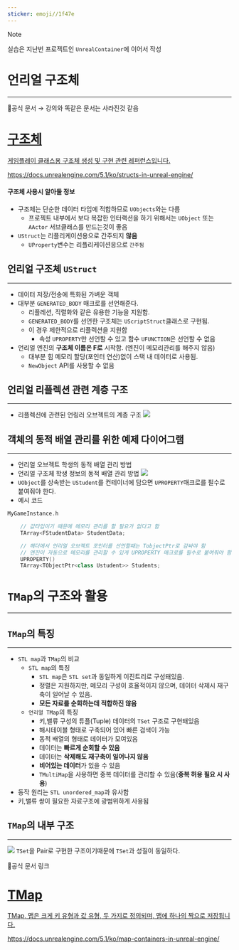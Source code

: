 ```yaml
---
sticker: emoji//1f47e
---
```

> [!note]
> 실습은 지난번 프로젝트인 `UnrealContainer`에 이어서 작성


# 언리얼 구조체
---
🔗공식 문서
→ 강의와 똑같은 문서는 사라진것 같음

<div class="rich-link-card-container"><a class="rich-link-card" href="https://docs.unrealengine.com/5.1/ko/structs-in-unreal-engine/" target="_blank">
	<div class="rich-link-image-container">
		<div class="rich-link-image" style="background-image: url('https://docs.unrealengine.com/5.1/Images/placeholder-social.png')">
	</div>
	</div>
	<div class="rich-link-card-text">
		<h1 class="rich-link-card-title">구조체</h1>
		<p class="rich-link-card-description">
		게임플레이 클래스용 구조체 생성 및 구현 관련 레퍼런스입니다.
		</p>
		<p class="rich-link-href">
		https://docs.unrealengine.com/5.1/ko/structs-in-unreal-engine/
		</p>
	</div>
</a></div>

#### 구조체 사용시 알아둘 정보
- 구조체는 단순한 데이터 타입에 적합하므로 `UObjects`와는 다름
	- 프로젝트 내부에서 보다 복잡한 인터랙션을 하기 위해서는 `UObject` 또는 `AActor` 서브클래스를 만드는것이 좋음
- `UStruct`는 리플리케이션용으로 간주되지 **않음**
	- `UProperty`변수는 리플리케이션응으로 `간주됨`



## 언리얼 구조체 `UStruct`
---
- 데이터 저장/전송에 특화된 가벼운 객체
- 대부분 `GENERATED_BODY` 매크로를 선언해준다.
	- 리플레션, 직렬화와 같은 유용한 기능을 지원함.
	- `GENERATED_BODY`를 선언한 구조체는 `UScriptStruct`클래스로 구현됨.
	- 이 경우 제한적으로 리플렉션을 지원함
		- 속성 `UPROPERTY`만 선언할 수 있고 함수 `UFUNCTION`은 선언할 수 없음
- 언리얼 엔진의 **구조체 이름은 F로** 시작함. (엔진이 메모리관리를 해주지 않음)
	- 대부분 힘 메모리 할당(포인터 연산)없이 스택 내 데이터로 사용됨.
	- `NewObject` API를 사용할 수 없음



## 언리얼 리플렉션 관련 계층 구조
---
- 리플렉션에 관련된 언링러 오브젝트의 계층 구조
![](https://i.imgur.com/aguTraF.png)


## 객체의 동적 배열 관리를 위한 예제 다이어그램
---
- 언리얼 오브젝트 학생의 동적 배열 관리 방법
- 언리얼 구조체 학생 정보의 동적 배열 관리 방법
![](https://i.imgur.com/S5eM2qj.png)
- `UObject`를 상속받는 `UStudent`를 컨테이너에 담으면 `UPROPERTY`매크로를 필수로 붙여줘야 한다.
- 예시 코드
```cpp
MyGameInstance.h

	// 값타입이기 때문에 메모리 관리를 할 필요가 없다고 함
	TArray<FStudentData> StudentData;

	// 헤더에서 언리얼 오브젝트 포인터를 선언할때는 TobjectPtr로 감싸야 함
	// 엔진이 자동으로 메모리를 관리할 수 있게 UPROPERTY 매크로를 필수로 붙여줘야 함
	UPROPERTY()
	TArray<TObjectPtr<class Ustudent>> Students;
```



# `TMap`의 구조와 활용
---


## `TMap`의 특징
---
- `STL map`과 `TMap`의 비교
	- `STL map`의 특징
		- `STL map`은 `STL set`과 동일하게 이진트리로 구성돼있음.
		- 정렬은 지원하지만, 메모리 구성이 효율적이지 않으며, 데이터 삭제시 재구축이 일어날 수 있음.
		- **모든 자료를 순회하는데 적합하진 않음**
	- `언리얼 TMap`의 특징
		- 키,밸류 구성의 튜플(Tuple) 데이터의 `TSet` 구조로 구현돼있음
		- 해시테이블 형태로 구축되어 있어 빠른 검색이 가능
		- 동적 배열의 형태로 데이터가 모여있음
		- 데이터는 **빠르게 순회할 수 있음**
		- 데이터는 **삭제해도 재구축이 일어나지 않음**
		- **비어있는 데이터**가 있을 수 있음
		- `TMultiMap`을 사용하면 중복 데이터를 관리할 수 있음(**중복 허용 필요 시 사용**)
- 동작 원리는 `STL unordered_map`과 유사함
- 키,밸류 쌍이 필요한 자료구조에 광범위하게 사용됨 



## `TMap`의 내부 구조
---
![](https://i.imgur.com/Tzav9Rw.png)
`TSet`을 Pair로 구현한 구조이기때문에 `TSet`과 성질이 동일하다.

🔗공식 문서 링크

<div class="rich-link-card-container"><a class="rich-link-card" href="https://docs.unrealengine.com/5.1/ko/map-containers-in-unreal-engine/" target="_blank">
	<div class="rich-link-image-container">
		<div class="rich-link-image" style="background-image: url('https://docs.unrealengine.com/5.1/Images/placeholder-social.png')">
	</div>
	</div>
	<div class="rich-link-card-text">
		<h1 class="rich-link-card-title">TMap</h1>
		<p class="rich-link-card-description">
		TMap, 맵은 크게 키 유형과 값 유형, 두 가지로 정의되며, 맵에 하나의 짝으로 저장됩니다.
		</p>
		<p class="rich-link-href">
		https://docs.unrealengine.com/5.1/ko/map-containers-in-unreal-engine/
		</p>
	</div>
</a></div>


